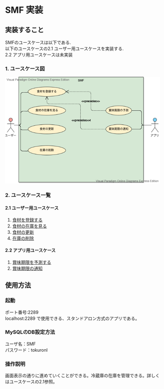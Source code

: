 # SMF 実装

## 実装すること
SMFのユースケースは以下である.  
以下のユースケースの2.1 ユーザー用ユースケースを実装する.  
2.2 アプリ用ユースケースは未実装
### 1. ユースケース図

<img src="../usecase/SMF.vpd.png">

### 2. ユースケース一覧
#### 2.1 ユーザー用ユースケース
1. [食材を登録する](../usecase/usecase_register.md)
2. [食材の在庫を見る](../usecase/usecase_stock.md)
3. [食材の更新](../usecase/usecase_update.md)
4. [在庫の削除](../usecase/usecase_delete.md)

#### 2.2 アプリ用ユースケース
1. [賞味期限を予測する](../usecase/usecase_predict.md)
2. [賞味期限の通知](../usecase/usecase_notification.md)  
  
## 使用方法  
### 起動  
ポート番号:2289  
localhost:2289 で使用できる、スタンドアロン方式のアプリである。  
### MySQLのDB設定方法  
ユーザ名：SMF  
パスワード：tokuronI  
### 操作説明  
画面表示の通りに進めていくことができる。冷蔵庫の在庫を管理できる。詳しくはユースケースの2.1参照。

